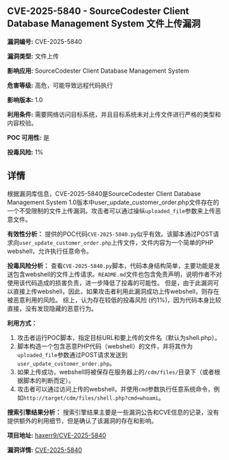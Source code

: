 ## CVE-2025-5840 - SourceCodester Client Database Management System 文件上传漏洞

**漏洞编号:** CVE-2025-5840

**漏洞类型:** 文件上传

**影响应用:** SourceCodester Client Database Management System

**危害等级:** 高危，可能导致远程代码执行

**影响版本:** 1.0

**利用条件:** 需要网络访问目标系统，并且目标系统未对上传文件进行严格的类型和内容校验。

**POC 可用性:** 是

**投毒风险:** 1%

## 详情

根据漏洞库信息，CVE-2025-5840是SourceCodester Client Database Management System 1.0版本中user_update_customer_order.php文件存在的一个不受限制的文件上传漏洞。攻击者可以通过操纵`uploaded_file`参数来上传恶意文件。

**有效性分析：**
提供的POC代码`CVE-2025-5840.py`似乎有效。该脚本通过POST请求向`user_update_customer_order.php`上传文件，文件内容为一个简单的PHP webshell，允许执行任意命令。

**投毒风险分析：**
查看`CVE-2025-5840.py`脚本，代码本身结构简单，主要功能是发送包含webshell的文件上传请求。`README.md`文件也包含免责声明，说明作者不对使用该代码造成的损害负责，进一步降低了投毒的可能性。
但是，由于此漏洞可以直接上传webshell，因此，如果攻击者利用此漏洞成功上传webshell，则存在被恶意利用的风险。 综上，认为存在较低的投毒风险 (约1%)，因为代码本身比较直接，没有发现隐藏的恶意行为。

**利用方式：**
1.  攻击者运行POC脚本，指定目标URL和要上传的文件名（默认为shell.php）。
2.  脚本构造一个包含恶意PHP代码（webshell）的文件，并将其作为`uploaded_file`参数通过POST请求发送到`user_update_customer_order.php`。
3.  如果上传成功，webshell将被保存在服务器上的`/cdm/files/`目录下（或者根据脚本的判断而定）。
4.  攻击者可以通过访问上传的webshell，并使用`cmd`参数执行任意系统命令，例如`http://target/cdm/files/shell.php?cmd=whoami`。

**搜索引擎结果分析：**
 搜索引擎结果主要是一些漏洞公告和CVE信息的记录，没有提供额外的利用细节，但是确认了该漏洞的存在和影响。

**项目地址:** [haxerr9/CVE-2025-5840](https://github.com/haxerr9/CVE-2025-5840)

**漏洞详情:** [CVE-2025-5840](https://nvd.nist.gov/vuln/detail/CVE-2025-5840)
